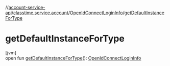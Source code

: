 //[account-service-api](../../../index.md)/[classtime.service.account](../index.md)/[OpenIdConnectLoginInfo](index.md)/[getDefaultInstanceForType](get-default-instance-for-type.md)

# getDefaultInstanceForType

[jvm]\
open fun [getDefaultInstanceForType](get-default-instance-for-type.md)(): [OpenIdConnectLoginInfo](index.md)
